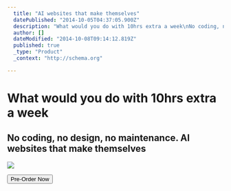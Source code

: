 ```yaml
---
  title: "AI websites that make themselves"
  datePublished: "2014-10-05T04:37:05.900Z"
  description: "What would you do with 10hrs extra a week\nNo coding, no design, no maintenance. AI websites that make themselves\n\nPre-Order Now"
  author: []
  dateModified: "2014-10-08T09:14:12.819Z"
  published: true
  _type: "Product"
  _context: "http://schema.org"

---
```

# What would you do with 10hrs extra a week

## No coding, no design, no maintenance. AI websites that make themselves
![](https://s3-us-west-2.amazonaws.com/cdn.thegrid.io/assets/images/mountain.jpg)

<button data-uuid="f6a4bd8d-55ec-4c3a-9ccd-9c5f3df80802" data-role="cta" data-verb="purchase" data-sum="9600" style="">Pre-Order Now</button>